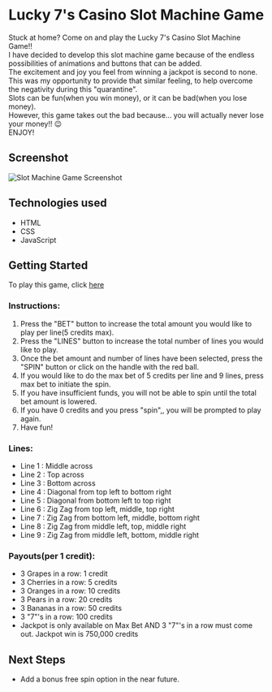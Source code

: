 # Lucky 7's Casino Slot Machine Game
Stuck at home? Come on and play the Lucky 7's Casino Slot Machine Game!!  
I have decided to develop this slot machine game because of the endless possibilities of animations and buttons that can be added.  
The excitement and joy you feel from winning a jackpot is second to none.  
This was my opportunity to provide that similar feeling, to help overcome the negativity during this "quarantine".  
Slots can be fun(when you win money), or it can be bad(when you lose money).  
However, this game takes out the bad because... you will actually never lose your money!! :wink:  
ENJOY!



## Screenshot

![Slot Machine Game Screenshot](https://i.imgur.com/vBle83u.jpg)

## Technologies used
* HTML
* CSS
* JavaScript

## Getting Started

To play this game, click [here](https://hoodieee.github.io/Slot-Machine-Game/)

### Instructions:

1. Press the "BET" button to increase the total amount you would like to play per line(5 credits max).
2. Press the "LINES" button to increase the total number of lines you would like to play.
3. Once the bet amount and number of lines have been selected, press the "SPIN" button or click on the handle with the red ball.
4. If you would like to do the max bet of 5 credits per line and 9 lines, press max bet to initiate the spin.
5. If you have insufficient funds, you will not be able to spin until the total bet amount is lowered.
6. If you have 0 credits and you press "spin",, you will be prompted to play again.
7. Have fun!

### Lines:
* Line 1 : Middle across
* Line 2 : Top across
* Line 3 : Bottom across
* Line 4 : Diagonal from top left to bottom right
* Line 5 : Diagonal from bottom left to top right
* Line 6 : Zig Zag from top left, middle, top right
* Line 7 : Zig Zag from bottom left, middle, bottom right
* Line 8 : Zig Zag from middle left, top, middle right
* Line 9 : Zig Zag from middle left, bottom, middle right

### Payouts(per 1 credit):
* 3 Grapes in a row: 1 credit
* 3 Cherries in a row: 5 credits
* 3 Oranges in a row: 10 credits
* 3 Pears in a row: 20 credits
* 3 Bananas in a row: 50 credits
* 3 "7"'s in a row: 100 credits
* Jackpot is only available on Max Bet AND 3 "7"'s in a row must come out.
Jackpot win is 750,000 credits


## Next Steps
* Add a bonus free spin option in the near future.